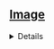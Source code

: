 ## <a href="https://github.com/Hidekithiago/CSharp/blob/master/README.md">Image</a> <br>
<details>
<details><summary><b>Comparar imagem</b></summary>
  
####  NuGet
  > System.Drawing.Common
  
####  import
  > using System.Drawing;
  ><br>using System.Drawing.Imaging;
  
####  Code  
  > private static void comparatorImage(String urlImg1, String urlImg2)
  ><br>      {
  ><br>            string img1_ref, img2_ref;
  ><br>            Bitmap img1 = new Bitmap(urlImg1);
  ><br>            Bitmap img2 = new Bitmap(urlImg2);
  ><br>            var flag=true;
  ><br>
  ><br>
  ><br>            if (img1.Width == img2.Width && img1.Height == img2.Height)
  ><br>            {
  ><br>                for (int i = 0; i < img1.Width; i++)
  ><br>                {
  ><br>                    for (int j = 0; j < img1.Height; j++)
  ><br>                    {
  ><br>                        img1_ref = img1.GetPixel(i, j).ToString();
  ><br>                        img2_ref = img2.GetPixel(i, j).ToString();
  ><br>                        if (img1_ref != img2_ref)
  ><br>                        {                            
  ><br>                            flag = false;
  ><br>                            break;
  ><br>                        }
  ><br>                    }
  ><br>                }
  ><br>                Console.WriteLine(flag);
  ><br>            }
  ><br>            else
  ><br>            {                
  ><br>            }
  ><br>        }
  
</details>
<details><summary><b>Comparar imagem e executar algo</b></summary>
  
####  NuGet
  > System.Drawing.Common
  
####  import
  > using System.Drawing;
  ><br>using System.Drawing.Imaging;
  
####  Code  
  > k = 0;
  ><br>              do{// Mensagem de Pedido nao encontrado
  ><br>                    imgIgual = false;
  ><br>                    Thread.Sleep(500);
  ><br>                    PrintScreen(365, 152, 0, 0, 635, 420);
  ><br>                    dirPrintModelo = @"C:\quaestum\img\modeloPedidoKPL.jpg";
  ><br>                    imgIgual = ComparatorImage(dirPrintModelo, dirPrint);
  ><br>             if (k < 9)
  ><br>                    {
  ><br>                        k++;
  ><br>                        if (imgIgual == true)
  ><br>                        {
  ><br>                            MouseClick(742, 441);
  ><br>                            MouseClick(1355, 31);
  ><br>                            Console.WriteLine("1355");
  ><br>                        }
  ><br>                    }
  ><br>                    else imgIgual = true;
  ><br>                } while (imgIgual == false);
  
</details>
</details>
